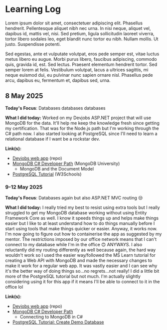 # Learning Log

Lorem ipsum dolor sit amet, consectetuer adipiscing elit. Phasellus hendrerit. Pellentesque aliquet nibh nec urna. In nisi neque, aliquet vel, dapibus id, mattis vel, nisi. Sed pretium, ligula sollicitudin laoreet viverra, tortor libero sodales leo, eget blandit nunc tortor eu nibh. Nullam mollis. Ut justo. Suspendisse potenti.

Sed egestas, ante et vulputate volutpat, eros pede semper est, vitae luctus metus libero eu augue. Morbi purus libero, faucibus adipiscing, commodo quis, gravida id, est. Sed lectus. Praesent elementum hendrerit tortor. Sed semper lorem at felis. Vestibulum volutpat, lacus a ultrices sagittis, mi neque euismod dui, eu pulvinar nunc sapien ornare nisl. Phasellus pede arcu, dapibus eu, fermentum et, dapibus sed, urna.

## 8 May 2025

**Today's Focus**: Databases databases databases

**What I did today:** Worked on my Devjobs ASP.NET project that will use MongoDB for the data. It'll help me keep the knowledge fresh since getting my certification. That was for the Node.js path but I'm working through the C# path now. I also started looking at PostgreSQL since I'll need to learn a relational database if I want be a rockstar dev.

**Link(s):**
- [Devjobs web app](https://github.com/ntjnh/devjobs) (repo)
- [MongoDB C# Developer Path](https://learn.mongodb.com/learn/learning-path/using-mongodb-with-c-sharp) (MongoDB University)
  - MongoDB and the Document Model
- [PostgreSQL Tutorial](https://www.w3schools.com/postgresql/index.php) (W3Schools)

### 9-12 May 2025

**Today's Focus**: Databases again but also ASP.NET MVC routing 😒

**What I did today:** I really tried my best to resist using extra tools but I really struggled to get my MongoDB database working without using Entity Framework Core as well. I know it speeds things up and helps make things easier but I like to at least understand how to do things manually before I start using tools that make things quicker or easier. Anyway, it works now. I'm now going to figure out how to containerise the app as suggested by my mentor. The restrictions imposed by our office network means that I can't connect to my database while I'm in the office 🙃 ANYWAYS. I also reluctantly did my routing differently as well because again, the hard way wouldn't work so I used the easier way/followed the MS Learn tutorial for creating a Web API with MongoDB and made the necessary changes to make it work for a regular web app. It was vastly easier and I can see why it's the better way of doing things so...no regrets...not really! I did a little bit more of the PostgreSQL tutorial but not much. I'm actually slightly considering using it for this app if it means I'll be able to connect to it in the office lol

**Link(s):**
- [Devjobs web app](https://github.com/ntjnh/devjobs) (repo)
- [MongoDB C# Developer Path](https://learn.mongodb.com/learn/learning-path/using-mongodb-with-c-sharp)
  - Connecting to MongoDB in C#
- [PostgreSQL Tutorial: Create Demo Database](https://www.w3schools.com/postgresql/postgresql_create_demodatabase.php)
